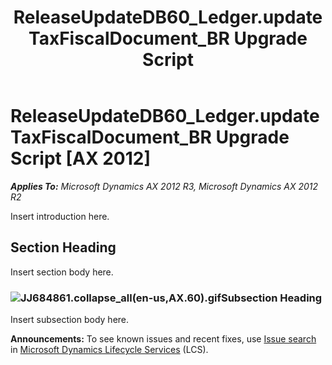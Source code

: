 ﻿---
title: ReleaseUpdateDB60_Ledger.updateTaxFiscalDocument_BR Upgrade Script
TOCTitle: ReleaseUpdateDB60_Ledger.updateTaxFiscalDocument_BR Upgrade Script
ms:assetid: 1f59ca3b-e1c7-486b-653b-5465782802be
ms:mtpsurl: https://msdn.microsoft.com/en-us/library/JJ684861(v=AX.60)
ms:contentKeyID: 49707062
ms.date: 05/18/2015
mtps_version: v=AX.60
---

# ReleaseUpdateDB60\_Ledger.updateTaxFiscalDocument\_BR Upgrade Script [AX 2012]


_**Applies To:** Microsoft Dynamics AX 2012 R3, Microsoft Dynamics AX 2012 R2_

Insert introduction here.

## Section Heading

Insert section body here.

### ![JJ684861.collapse\_all(en-us,AX.60).gif](images/Gg863931.collapse_all(en-us,AX.60).gif "JJ684861.collapse_all(en-us,AX.60).gif")Subsection Heading

Insert subsection body here.

  
**Announcements:** To see known issues and recent fixes, use [Issue search](http://go.microsoft.com/fwlink/?linkid=389258) in [Microsoft Dynamics Lifecycle Services](http://go.microsoft.com/fwlink/?linkid=306505) (LCS).

